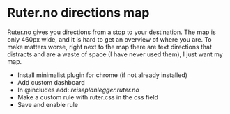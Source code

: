 Ruter.no directions map
========

Ruter.no gives you directions from a stop to your destination. The map is only 460px wide, and it is hard to get an overview of where you are.
To make matters worse, right next to the map there are text directions that distracts and are a waste of space (I have never used them), 
I just want my map.

* Install minimalist plugin for chrome (if not already installed)
* Add custom dashboard
* In @includes add: *reiseplanlegger.ruter.no*
* Make a custom rule with ruter.css in the css field
* Save and enable rule
